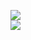 [![](https://img.shields.io/badge/Made%20With-Github%20Spray-lightgrey.svg?style=for-the-badge&logo=github)](https://github.com/Annihil/github-spray#614)  
[![](https://i.imgur.com/2DrTn0Z.gif)](https://github.com/Annihil/github-spray)